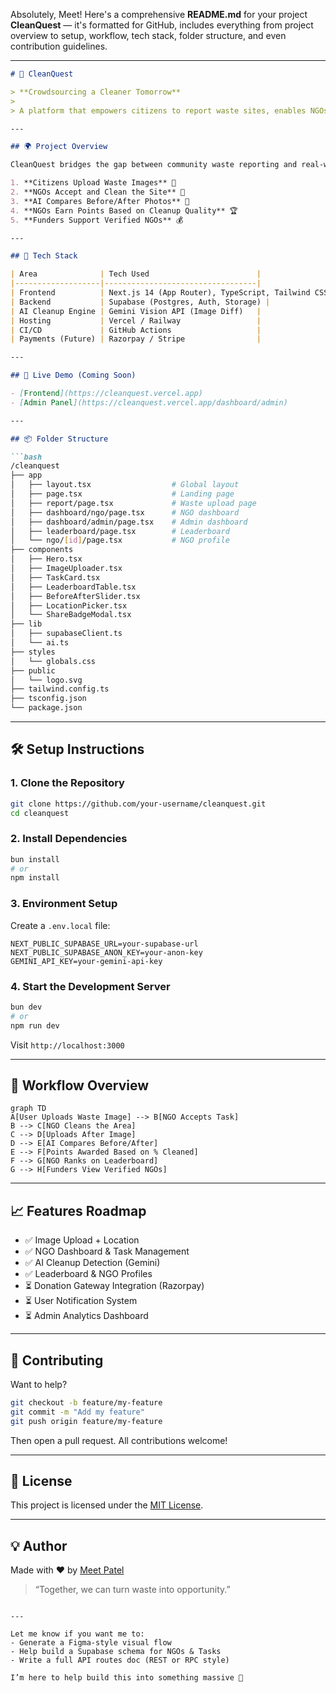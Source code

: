 Absolutely, Meet! Here's a comprehensive **README.md** for your project **CleanQuest** — it's formatted for GitHub, includes everything from project overview to setup, workflow, tech stack, folder structure, and even contribution guidelines.

---

```markdown
# 🧼 CleanQuest

> **Crowdsourcing a Cleaner Tomorrow**
>
> A platform that empowers citizens to report waste sites, enables NGOs to take action, and leverages AI to verify impact. CleanQuest gamifies cleanup efforts, ranks NGOs on a public leaderboard, and lets funders support verified impact.

---

## 🌍 Project Overview

CleanQuest bridges the gap between community waste reporting and real-world cleanup efforts. Here's how it works:

1. **Citizens Upload Waste Images** 📸  
2. **NGOs Accept and Clean the Site** 🧹  
3. **AI Compares Before/After Photos** 🤖  
4. **NGOs Earn Points Based on Cleanup Quality** 🏆  
5. **Funders Support Verified NGOs** 💰  

---

## 🧩 Tech Stack

| Area              | Tech Used                        |
|-------------------|----------------------------------|
| Frontend          | Next.js 14 (App Router), TypeScript, Tailwind CSS |
| Backend           | Supabase (Postgres, Auth, Storage) |
| AI Cleanup Engine | Gemini Vision API (Image Diff)   |
| Hosting           | Vercel / Railway                 |
| CI/CD             | GitHub Actions                   |
| Payments (Future) | Razorpay / Stripe                |

---

## 🚀 Live Demo (Coming Soon)

- [Frontend](https://cleanquest.vercel.app)
- [Admin Panel](https://cleanquest.vercel.app/dashboard/admin)

---

## 📦 Folder Structure

```bash
/cleanquest
├── app
│   ├── layout.tsx                  # Global layout
│   ├── page.tsx                    # Landing page
│   ├── report/page.tsx             # Waste upload page
│   ├── dashboard/ngo/page.tsx      # NGO dashboard
│   ├── dashboard/admin/page.tsx    # Admin dashboard
│   ├── leaderboard/page.tsx        # Leaderboard
│   └── ngo/[id]/page.tsx           # NGO profile
├── components
│   ├── Hero.tsx
│   ├── ImageUploader.tsx
│   ├── TaskCard.tsx
│   ├── LeaderboardTable.tsx
│   ├── BeforeAfterSlider.tsx
│   ├── LocationPicker.tsx
│   └── ShareBadgeModal.tsx
├── lib
│   ├── supabaseClient.ts
│   └── ai.ts
├── styles
│   └── globals.css
├── public
│   └── logo.svg
├── tailwind.config.ts
├── tsconfig.json
└── package.json
```

---

## 🛠️ Setup Instructions

### 1. Clone the Repository

```bash
git clone https://github.com/your-username/cleanquest.git
cd cleanquest
```

### 2. Install Dependencies

```bash
bun install
# or
npm install
```

### 3. Environment Setup

Create a `.env.local` file:

```env
NEXT_PUBLIC_SUPABASE_URL=your-supabase-url
NEXT_PUBLIC_SUPABASE_ANON_KEY=your-anon-key
GEMINI_API_KEY=your-gemini-api-key
```

### 4. Start the Development Server

```bash
bun dev
# or
npm run dev
```

Visit `http://localhost:3000`

---

## 🧠 Workflow Overview

```mermaid
graph TD
A[User Uploads Waste Image] --> B[NGO Accepts Task]
B --> C[NGO Cleans the Area]
C --> D[Uploads After Image]
D --> E[AI Compares Before/After]
E --> F[Points Awarded Based on % Cleaned]
F --> G[NGO Ranks on Leaderboard]
G --> H[Funders View Verified NGOs]
```

---

## 📈 Features Roadmap

- ✅ Image Upload + Location
- ✅ NGO Dashboard & Task Management
- ✅ AI Cleanup Detection (Gemini)
- ✅ Leaderboard & NGO Profiles
- ⏳ Donation Gateway Integration (Razorpay)
- ⏳ User Notification System
- ⏳ Admin Analytics Dashboard

---

## 🤝 Contributing

Want to help?

```bash
git checkout -b feature/my-feature
git commit -m "Add my feature"
git push origin feature/my-feature
```

Then open a pull request. All contributions welcome!

---

## 📄 License

This project is licensed under the [MIT License](LICENSE).

---

## 💡 Author

Made with ❤️ by [Meet Patel](https://github.com/meetpateldev)

> “Together, we can turn waste into opportunity.”

```

---

Let me know if you want me to:
- Generate a Figma-style visual flow
- Help build a Supabase schema for NGOs & Tasks
- Write a full API routes doc (REST or RPC style)

I’m here to help build this into something massive 🚀
